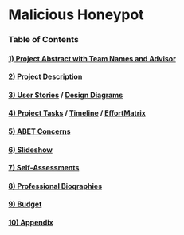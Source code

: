 # Malicious Honeypot
### Table of Contents
  
#### [1) Project Abstract with Team Names and Advisor](Project-Abstract.md)
#### [2) Project Description](https://github.com/alexperkins/Senior-Design/blob/master/Project-Description.md)
#### [3) User Stories](https://github.com/alexperkins/Senior-Design/blob/master/Design_Diagrams/User_Stories.md) / [Design Diagrams](https://user-images.githubusercontent.com/26051226/70483741-7c010380-1ab7-11ea-93b8-aa57ca1dd349.png)
#### [4) Project Tasks](https://user-images.githubusercontent.com/26051226/70483920-18c3a100-1ab8-11ea-93fe7e308bd33c10.png) / [Timeline](https://user-images.githubusercontent.com/26051226/70483920-18c3a100-1ab8-11ea-93fe7e308bd33c10.png) / [EffortMatrix](https://user-images.githubusercontent.com/26051226/70487145-5f1dfd80-1ac2-11ea-8f2d-b05f38c9a88a.png)
#### [5) ABET Concerns](https://github.com/alexperkins/Senior-Design/blob/master/Project%20Details/Constraints.md)
#### [6) Slideshow](https://github.com/alexperkins/Senior-Design/blob/master/Slideshow/MaliciousHoneypotPPT.pptx)
#### [7) Self-Assessments](https://github.com/alexperkins/Senior-Design/tree/master/Self%20Assesments)
#### [8) Professional Biographies](https://github.com/alexperkins/Senior-Design/tree/master/Biographies)
#### [9) Budget](https://github.com/alexperkins/Senior-Design/blob/master/Project%20Details/Budget.md)
#### [10) Appendix](https://github.com/alexperkins/Senior-Design/tree/master/Project%20Details/Appendix)
